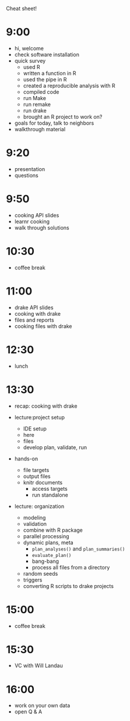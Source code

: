 Cheat sheet!

# 9:00

- hi, welcome
- check software installation
- quick survey
    - used R
    - written a function in R
    - used the pipe in R
    - created a reproducible analysis with R
    - compiled code
    - run Make
    - run remake
    - run drake
    - brought an R project to work on?
- goals for today, talk to neighbors
- walkthrough material

# 9:20

- presentation
- questions

# 9:50

- cooking API slides
- learnr cooking
- walk through solutions

# 10:30

- coffee break

# 11:00

- drake API slides
- cooking with drake
- files and reports
- cooking files with drake

# 12:30

- lunch

# 13:30

- recap: cooking with drake
- lecture:project setup
    - IDE setup
    - here
    - files
    - develop plan, validate, run

- hands-on
    - file targets
    - output files
    - knitr documents
        - access targets
        - run standalone

- lecture: organization
    - modeling
    - validation
    - combine with R package
    - parallel processing
    - dynamic plans, meta
        - `plan_analyses()` and `plan_summaries()`
        - `evaluate_plan()`
        - bang-bang
        - process all files from a directory
    - random seeds
    - triggers
    - converting R scripts to drake projects

# 15:00

- coffee break

# 15:30

- VC with Will Landau

# 16:00

- work on your own data
- open Q & A

